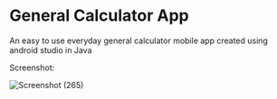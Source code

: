 # General Calculator App
An easy to use everyday general calculator mobile app created using android studio in Java

Screenshot:

![Screenshot (265)](https://github.com/SumaitaB/General-Calculator/assets/51522304/6eb35fb0-c632-491d-a77b-a507abd44c1a)
